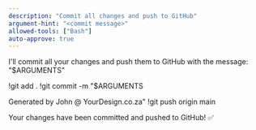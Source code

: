 ```yaml
---
description: "Commit all changes and push to GitHub"
argument-hint: "<commit message>"
allowed-tools: ["Bash"]
auto-approve: true
---
```


I'll commit all your changes and push them to GitHub with the message: "$ARGUMENTS"

!git add .
!git commit -m "$ARGUMENTS

Generated by John @ YourDesign.co.za"
!git push origin main

Your changes have been committed and pushed to GitHub! ✅